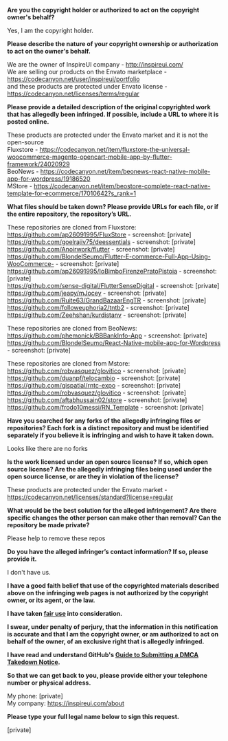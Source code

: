 **Are you the copyright holder or authorized to act on the copyright owner's behalf?**

Yes, I am the copyright holder.

**Please describe the nature of your copyright ownership or authorization to act on the owner's behalf.**

We are the owner of InspireUI company - http://inspireui.com/  
We are selling our products on the Envato marketplace - https://codecanyon.net/user/inspireui/portfolio  
and these products are protected under Envato license - https://codecanyon.net/licenses/terms/regular   

**Please provide a detailed description of the original copyrighted work that has allegedly been infringed. If possible, include a URL to where it is posted online.**

These products are protected under the Envato market and it is not the open-source  
Fluxstore - https://codecanyon.net/item/fluxstore-the-universal-woocommerce-magento-opencart-mobile-app-by-flutter-framework/24020929  
BeoNews - https://codecanyon.net/item/beonews-react-native-mobile-app-for-wordpress/19186520  
MStore - https://codecanyon.net/item/beostore-complete-react-native-template-for-ecommerce/17010642?s_rank=1  

**What files should be taken down? Please provide URLs for each file, or if the entire repository, the repository’s URL.**

These repositories are cloned from Fluxstore:
https://github.com/ap26091995/FluxStore - screenshot: [private]  
https://github.com/goelrajiv75/deessentials - screenshot: [private]  
https://github.com/Anoirwork/flutter - screenshot: [private]  
https://github.com/BlondelSeumo/Flutter-E-commerce-Full-App-Using-WooCommerce- - screenshot: [private]  
https://github.com/ap26091995/IoBimboFirenzePratoPistoia - screenshot: [private]  
https://github.com/sense-digital/FlutterSenseDigital - screenshot: [private]  
https://github.com/jeapy/mJocey - screenshot: [private]  
https://github.com/Ruite63/GrandBazaarEngTR - screenshot: [private]  
https://github.com/followeuphoria2/tntb2 - screenshot: [private]  
https://github.com/Zeehshan/kurdistanv - screenshot: [private]  

These repositories are cloned from BeoNews:
https://github.com/phemonick/BBBankInfo-App - screenshot: [private]  
https://github.com/BlondelSeumo/React-Native-mobile-app-for-Wordpress - screenshot: [private]  

These repositories are cloned from Mstore:
https://github.com/robvasquez/glovitico - screenshot: [private]  
https://github.com/duanpf/telocambio - screenshot: [private]  
https://github.com/gispatial/rntc-expo - screenshot: [private]  
https://github.com/robvasquez/glovitico - screenshot: [private]  
https://github.com/aftabhussain02/store - screenshot: [private]  
https://github.com/frodo10messi/RN_Template - screenshot: [private]  

**Have you searched for any forks of the allegedly infringing files or repositories? Each fork is a distinct repository and must be identified separately if you believe it is infringing and wish to have it taken down.**

Looks like there are no forks

**Is the work licensed under an open source license? If so, which open source license? Are the allegedly infringing files being used under the open source license, or are they in violation of the license?**

These products are protected under the Envato market - https://codecanyon.net/licenses/standard?license=regular

**What would be the best solution for the alleged infringement? Are there specific changes the other person can make other than removal? Can the repository be made private?**

Please help to remove these repos

**Do you have the alleged infringer’s contact information? If so, please provide it.**

I don't have us.

**I have a good faith belief that use of the copyrighted materials described above on the infringing web pages is not authorized by the copyright owner, or its agent, or the law.**

**I have taken <a href="https://www.lumendatabase.org/topics/22">fair use</a> into consideration.**

**I swear, under penalty of perjury, that the information in this notification is accurate and that I am the copyright owner, or am authorized to act on behalf of the owner, of an exclusive right that is allegedly infringed.**

**I have read and understand GitHub's <a href="https://help.github.com/articles/guide-to-submitting-a-dmca-takedown-notice/">Guide to Submitting a DMCA Takedown Notice</a>.**

**So that we can get back to you, please provide either your telephone number or physical address.**

My phone: [private]  
My company: https://inspireui.com/about

**Please type your full legal name below to sign this request.**

[private]  
